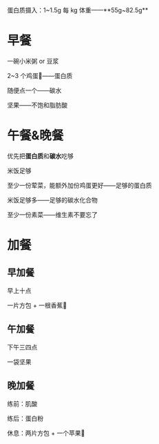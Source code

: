 蛋白质摄入：1~1.5g 每 kg 体重——**55g~82.5g**

# 早餐
一碗小米粥  or 豆浆

2~3 个鸡蛋🥚——蛋白质

随便点一个——碳水


坚果——不饱和脂肪酸

# 午餐&晚餐
优先把**蛋白质**和**碳水**吃够

米饭足够

至少一份荤菜，能额外加份鸡蛋更好——足够的蛋白质

米饭足够多——足够的碳水化合物

至少一份素菜——维生素不要忘了


# 加餐
## 早加餐
早上十点 

一片方包 + 一根香蕉🍌

## 午加餐
下午三四点

一袋坚果

## 晚加餐
练前：肌酸

练后：蛋白粉

休息：两片方包 + 一个苹果🍎
